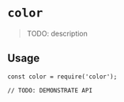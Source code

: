 # `color`

> TODO: description

## Usage

```
const color = require('color');

// TODO: DEMONSTRATE API
```
